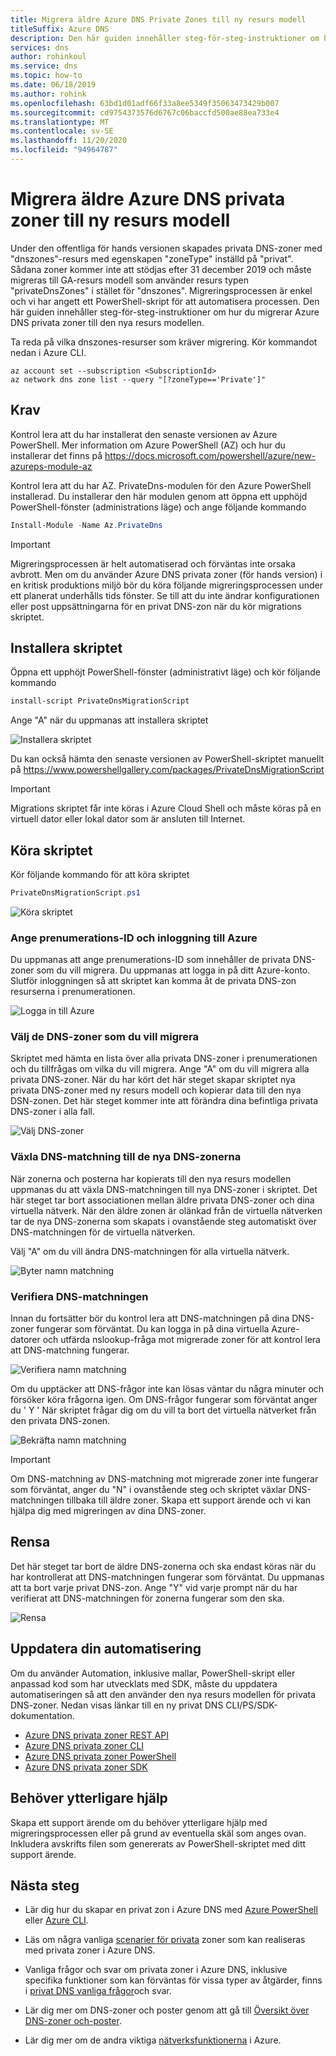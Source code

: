 ```yaml
---
title: Migrera äldre Azure DNS Private Zones till ny resurs modell
titleSuffix: Azure DNS
description: Den här guiden innehåller steg-för-steg-instruktioner om hur du migrerar äldre privata DNS-zoner till den senaste resurs modellen
services: dns
author: rohinkoul
ms.service: dns
ms.topic: how-to
ms.date: 06/18/2019
ms.author: rohink
ms.openlocfilehash: 63bd1d01adf66f33a8ee5349f35063473429b007
ms.sourcegitcommit: cd9754373576d6767c06baccfd500ae88ea733e4
ms.translationtype: MT
ms.contentlocale: sv-SE
ms.lasthandoff: 11/20/2020
ms.locfileid: "94964787"
---
```

# <a name="migrating-legacy-azure-dns-private-zones-to-new-resource-model"></a>Migrera äldre Azure DNS privata zoner till ny resurs modell

Under den offentliga för hands versionen skapades privata DNS-zoner med "dnszones"-resurs med egenskapen "zoneType" inställd på "privat". Sådana zoner kommer inte att stödjas efter 31 december 2019 och måste migreras till GA-resurs modell som använder resurs typen "privateDnsZones" i stället för "dnszones". Migreringsprocessen är enkel och vi har angett ett PowerShell-skript för att automatisera processen. Den här guiden innehåller steg-för-steg-instruktioner om hur du migrerar Azure DNS privata zoner till den nya resurs modellen.

Ta reda på vilka dnszones-resurser som kräver migrering. Kör kommandot nedan i Azure CLI.
```azurecli
az account set --subscription <SubscriptionId>
az network dns zone list --query "[?zoneType=='Private']"
```

## <a name="prerequisites"></a>Krav

Kontrol lera att du har installerat den senaste versionen av Azure PowerShell. Mer information om Azure PowerShell (AZ) och hur du installerar det finns på https://docs.microsoft.com/powershell/azure/new-azureps-module-az

Kontrol lera att du har AZ. PrivateDns-modulen för den Azure PowerShell installerad. Du installerar den här modulen genom att öppna ett upphöjd PowerShell-fönster (administrations läge) och ange följande kommando

```powershell
Install-Module -Name Az.PrivateDns
```

>[!IMPORTANT]
>Migreringsprocessen är helt automatiserad och förväntas inte orsaka avbrott. Men om du använder Azure DNS privata zoner (för hands version) i en kritisk produktions miljö bör du köra följande migreringsprocessen under ett planerat underhålls tids fönster. Se till att du inte ändrar konfigurationen eller post uppsättningarna för en privat DNS-zon när du kör migrations skriptet.

## <a name="installing-the-script"></a>Installera skriptet

Öppna ett upphöjt PowerShell-fönster (administrativt läge) och kör följande kommando

```powershell
install-script PrivateDnsMigrationScript
```

Ange "A" när du uppmanas att installera skriptet

![Installera skriptet](./media/private-dns-migration-guide/install-migration-script.png)

Du kan också hämta den senaste versionen av PowerShell-skriptet manuellt på https://www.powershellgallery.com/packages/PrivateDnsMigrationScript

>[!IMPORTANT]
>Migrations skriptet får inte köras i Azure Cloud Shell och måste köras på en virtuell dator eller lokal dator som är ansluten till Internet.

## <a name="running-the-script"></a>Köra skriptet

Kör följande kommando för att köra skriptet

```powershell
PrivateDnsMigrationScript.ps1
```

![Köra skriptet](./media/private-dns-migration-guide/running-migration-script.png)

### <a name="enter-the-subscription-id-and-sign-in-to-azure"></a>Ange prenumerations-ID och inloggning till Azure

Du uppmanas att ange prenumerations-ID som innehåller de privata DNS-zoner som du vill migrera. Du uppmanas att logga in på ditt Azure-konto. Slutför inloggningen så att skriptet kan komma åt de privata DNS-zon resurserna i prenumerationen.

![Logga in till Azure](./media/private-dns-migration-guide/login-migration-script.png)

### <a name="select-the-dns-zones-you-want-to-migrate"></a>Välj de DNS-zoner som du vill migrera

Skriptet med hämta en lista över alla privata DNS-zoner i prenumerationen och du tillfrågas om vilka du vill migrera. Ange "A" om du vill migrera alla privata DNS-zoner. När du har kört det här steget skapar skriptet nya privata DNS-zoner med ny resurs modell och kopierar data till den nya DSN-zonen. Det här steget kommer inte att förändra dina befintliga privata DNS-zoner i alla fall.

![Välj DNS-zoner](./media/private-dns-migration-guide/migratezone-migration-script.png)

### <a name="switching-dns-resolution-to-the-new-dns-zones"></a>Växla DNS-matchning till de nya DNS-zonerna

När zonerna och posterna har kopierats till den nya resurs modellen uppmanas du att växla DNS-matchningen till nya DNS-zoner i skriptet. Det här steget tar bort associationen mellan äldre privata DNS-zoner och dina virtuella nätverk. När den äldre zonen är olänkad från de virtuella nätverken tar de nya DNS-zonerna som skapats i ovanstående steg automatiskt över DNS-matchningen för de virtuella nätverken.

Välj "A" om du vill ändra DNS-matchningen för alla virtuella nätverk.

![Byter namn matchning](./media/private-dns-migration-guide/switchresolution-migration-script.png)

### <a name="verify-the-dns-resolution"></a>Verifiera DNS-matchningen

Innan du fortsätter bör du kontrol lera att DNS-matchningen på dina DNS-zoner fungerar som förväntat. Du kan logga in på dina virtuella Azure-datorer och utfärda nslookup-fråga mot migrerade zoner för att kontrol lera att DNS-matchning fungerar.

![Verifiera namn matchning](./media/private-dns-migration-guide/verifyresolution-migration-script.png)

Om du upptäcker att DNS-frågor inte kan lösas väntar du några minuter och försöker köra frågorna igen. Om DNS-frågor fungerar som förväntat anger du ' Y ' När skriptet frågar dig om du vill ta bort det virtuella nätverket från den privata DNS-zonen.

![Bekräfta namn matchning](./media/private-dns-migration-guide/confirmresolution-migration-script.png)

>[!IMPORTANT]
>Om DNS-matchning av DNS-matchning mot migrerade zoner inte fungerar som förväntat, anger du "N" i ovanstående steg och skriptet växlar DNS-matchningen tillbaka till äldre zoner. Skapa ett support ärende och vi kan hjälpa dig med migreringen av dina DNS-zoner.

## <a name="cleanup"></a>Rensa

Det här steget tar bort de äldre DNS-zonerna och ska endast köras när du har kontrollerat att DNS-matchningen fungerar som förväntat. Du uppmanas att ta bort varje privat DNS-zon. Ange "Y" vid varje prompt när du har verifierat att DNS-matchningen för zonerna fungerar som den ska.

![Rensa](./media/private-dns-migration-guide/cleanup-migration-script.png)

## <a name="update-your-automation"></a>Uppdatera din automatisering

Om du använder Automation, inklusive mallar, PowerShell-skript eller anpassad kod som har utvecklats med SDK, måste du uppdatera automatiseringen så att den använder den nya resurs modellen för privata DNS-zoner. Nedan visas länkar till en ny privat DNS CLI/PS/SDK-dokumentation.
* [Azure DNS privata zoner REST API](/rest/api/dns/privatedns/privatezones)
* [Azure DNS privata zoner CLI](/cli/azure/ext/privatedns/network/private-dns?view=azure-cli-latest)
* [Azure DNS privata zoner PowerShell](/powershell/module/az.privatedns/?view=azps-2.3.2)
* [Azure DNS privata zoner SDK](/dotnet/api/overview/azure/privatedns/management?view=azure-dotnet-preview)

## <a name="need-further-help"></a>Behöver ytterligare hjälp

Skapa ett support ärende om du behöver ytterligare hjälp med migreringsprocessen eller på grund av eventuella skäl som anges ovan. Inkludera avskrifts filen som genererats av PowerShell-skriptet med ditt support ärende.

## <a name="next-steps"></a>Nästa steg

* Lär dig hur du skapar en privat zon i Azure DNS med [Azure PowerShell](./private-dns-getstarted-powershell.md) eller [Azure CLI](./private-dns-getstarted-cli.md).

* Läs om några vanliga [scenarier för privata](./private-dns-scenarios.md) zoner som kan realiseras med privata zoner i Azure DNS.

* Vanliga frågor och svar om privata zoner i Azure DNS, inklusive specifika funktioner som kan förväntas för vissa typer av åtgärder, finns i [privat DNS vanliga frågor](./dns-faq-private.md)och svar.

* Lär dig mer om DNS-zoner och poster genom att gå till [Översikt över DNS-zoner och-poster](dns-zones-records.md).

* Lär dig mer om de andra viktiga [nätverksfunktionerna](../networking/networking-overview.md) i Azure.